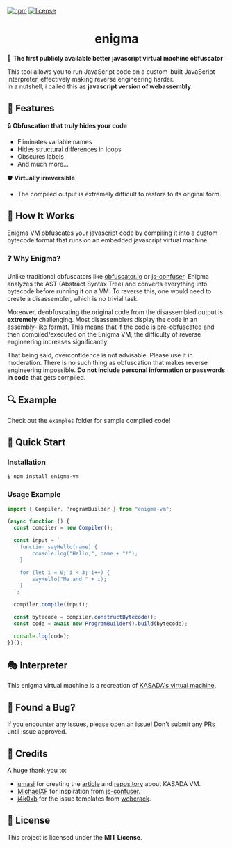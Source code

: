 [![npm](https://img.shields.io/npm/v/enigma)](https://www.npmjs.com/package/enigma)
[![license](https://img.shields.io/github/license/youdie323323/enigma)](https://github.com/youdie323323/enigma/blob/master/LICENSE)

<h1 align="center">enigma</h1>

🚀 **The first publicly available better javascript virtual machine obfuscator**

This tool allows you to run JavaScript code on a custom-built JavaScript interpreter, effectively making reverse engineering harder.  
In a nutshell, i called this as **javascript version of webassembly**.

## 🎯 Features

🔒 **Obfuscation that truly hides your code**
- Eliminates variable names
- Hides structural differences in loops
- Obscures labels
- And much more...

🛡️ **Virtually irreversible**
- The compiled output is extremely difficult to restore to its original form.

## 📌 How It Works

Enigma VM obfuscates your javascript code by compiling it into a custom bytecode format that runs on an embedded javascript virtual machine.

### ❓ Why Enigma?

Unlike traditional obfuscators like [obfuscator.io](https://obfuscator.io/) or [js-confuser](https://js-confuser.com/), Enigma analyzes the AST (Abstract Syntax Tree) and converts everything into bytecode before running it on a VM. To reverse this, one would need to create a disassembler, which is no trivial task. 

Moreover, deobfuscating the original code from the disassembled output is **extremely** challenging. Most disassemblers display the code in an assembly-like format. This means that if the code is pre-obfuscated and then compiled/executed on the Enigma VM, the difficulty of reverse engineering increases significantly. 

That being said, overconfidence is not advisable. Please use it in moderation. There is no such thing as obfuscation that makes reverse engineering impossible. **Do not include personal information or passwords in code** that gets compiled.

## 🔍 Example

Check out the `examples` folder for sample compiled code!

## 🚀 Quick Start

### Installation

```bash
$ npm install enigma-vm
```

### Usage Example

```ts
import { Compiler, ProgramBuilder } from "enigma-vm";

(async function () {
  const compiler = new Compiler();

  const input = `
    function sayHello(name) {
        console.log("Hello,", name + "!");
    }

    for (let i = 0; i < 3; i++) {
        sayHello("Me and " + i);
    }
  `;

  compiler.compile(input);

  const bytecode = compiler.constructBytecode();
  const code = await new ProgramBuilder().build(bytecode);

  console.log(code);
})();
```

## 🎭 Interpreter

This enigma virtual machine is a recreation of [KASADA's virtual machine](https://accounts.nike.com/149e9513-01fa-4fb0-aad4-566afd725d1b/2d206a39-8ed7-437e-a3be-862e0f06eea3/ips.js).

## 🐞 Found a Bug?

If you encounter any issues, please [open an issue](https://github.com/youdie323323/enigma/issues/new?template=bug_report.yml)! Don't submit any PRs until issue approved.

## 🙌 Credits

A huge thank you to:
- [umasi](https://github.com/umasii) for creating the [article](https://www.nullpt.rs/devirtualizing-nike-vm-1) and [repository](https://github.com/umasii/ips-disassembler) about KASADA VM.
- [MichaelXF](https://github.com/MichaelXF) for inspiration from [js-confuser](https://github.com/MichaelXF/js-confuser).
- [j4k0xb](https://github.com/j4k0xb) for the issue templates from [webcrack](https://github.com/j4k0xb/webcrack).

## 📜 License

This project is licensed under the **MIT License**.
